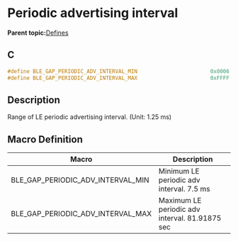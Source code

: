 # Periodic advertising interval

**Parent topic:**[Defines](GUID-FB430BFE-A9A9-473D-A588-1240BBD25ADD.md)

## C

```c
#define BLE_GAP_PERIODIC_ADV_INTERVAL_MIN                       0x0006
#define BLE_GAP_PERIODIC_ADV_INTERVAL_MAX                       0xFFFF
```

## Description

Range of LE periodic advertising interval. \(Unit: 1.25 ms\)

## Macro Definition

|Macro|Description|
|-----|-----------|
|BLE\_GAP\_PERIODIC\_ADV\_INTERVAL\_MIN|Minimum LE periodic adv interval. 7.5 ms|
|BLE\_GAP\_PERIODIC\_ADV\_INTERVAL\_MAX|Maximum LE periodic adv interval. 81.91875 sec|

